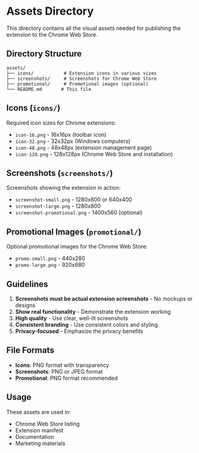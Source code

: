 # Assets Directory

This directory contains all the visual assets needed for publishing the extension to the Chrome Web Store.

## Directory Structure

```text
assets/
├── icons/           # Extension icons in various sizes
├── screenshots/     # Screenshots for Chrome Web Store
├── promotional/     # Promotional images (optional)
└── README.md       # This file
```

## Icons (`icons/`)

Required icon sizes for Chrome extensions:

- `icon-16.png` - 16x16px (toolbar icon)
- `icon-32.png` - 32x32px (Windows computers)
- `icon-48.png` - 48x48px (extension management page)
- `icon-128.png` - 128x128px (Chrome Web Store and installation)

## Screenshots (`screenshots/`)

Screenshots showing the extension in action:

- `screenshot-small.png` - 1280x800 or 640x400
- `screenshot-large.png` - 1280x800
- `screenshot-promotional.png` - 1400x560 (optional)

## Promotional Images (`promotional/`)

Optional promotional images for the Chrome Web Store:

- `promo-small.png` - 440x280
- `promo-large.png` - 920x680

## Guidelines

1. **Screenshots must be actual extension screenshots** - No mockups or designs
2. **Show real functionality** - Demonstrate the extension working
3. **High quality** - Use clear, well-lit screenshots
4. **Consistent branding** - Use consistent colors and styling
5. **Privacy-focused** - Emphasize the privacy benefits

## File Formats

- **Icons**: PNG format with transparency
- **Screenshots**: PNG or JPEG format
- **Promotional**: PNG format recommended

## Usage

These assets are used in:

- Chrome Web Store listing
- Extension manifest
- Documentation
- Marketing materials
